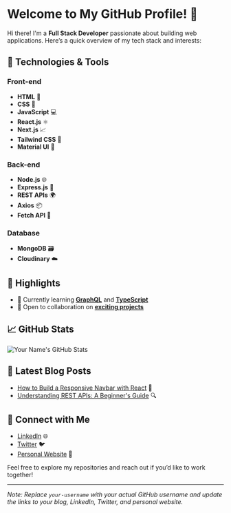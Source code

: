 # Welcome to My GitHub Profile! 👋

Hi there! I'm a **Full Stack Developer** passionate about building web applications. Here’s a quick overview of my tech stack and interests:

## 🚀 Technologies & Tools

### Front-end
- **HTML** 📝
- **CSS** 🎨
- **JavaScript** 💻
- **React.js** ⚛️
- **Next.js** 📈
- **Tailwind CSS** 🌈
- **Material UI** 🎡

### Back-end
- **Node.js** 🌐
- **Express.js** 🚀
- **REST APIs** 🌍
- **Axios** 📦
- **Fetch API** 🔄

### Database
- **MongoDB** 🗃️
- **Cloudinary** ☁️

## 🌟 Highlights
- 🌱 Currently learning **[GraphQL](https://graphql.org/)** and **[TypeScript](https://www.typescriptlang.org/)**
- 🤝 Open to collaboration on **[exciting projects](https://github.com/your-username)**

## 📈 GitHub Stats
![Your Name's GitHub Stats](https://github-readme-stats.vercel.app/api?username=your-username&show_icons=true&hide_title=true&count_private=true&hide=prs&theme=dark)

## 📝 Latest Blog Posts
- [How to Build a Responsive Navbar with React](https://your-blog-link.com) 📖
- [Understanding REST APIs: A Beginner's Guide](https://your-blog-link.com) 🔍

## 🔗 Connect with Me
- [LinkedIn](https://www.linkedin.com/in/your-profile) 🌐
- [Twitter](https://twitter.com/your-profile) 🐦
- [Personal Website](https://your-website.com) 🌟

Feel free to explore my repositories and reach out if you’d like to work together!

---

*Note: Replace `your-username` with your actual GitHub username and update the links to your blog, LinkedIn, Twitter, and personal website.*

